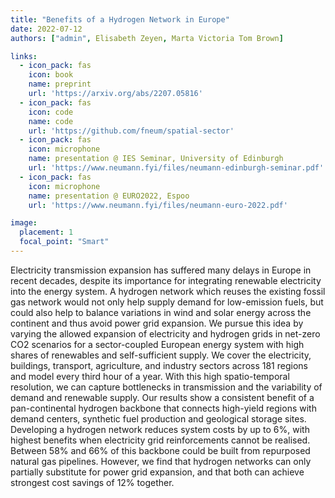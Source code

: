 ```yaml
---
title: "Benefits of a Hydrogen Network in Europe"
date: 2022-07-12
authors: ["admin", Elisabeth Zeyen, Marta Victoria Tom Brown]

links:
  - icon_pack: fas
    icon: book
    name: preprint
    url: 'https://arxiv.org/abs/2207.05816'
  - icon_pack: fas
    icon: code
    name: code
    url: 'https://github.com/fneum/spatial-sector'
  - icon_pack: fas
    icon: microphone
    name: presentation @ IES Seminar, University of Edinburgh
    url: 'https://www.neumann.fyi/files/neumann-edinburgh-seminar.pdf'
  - icon_pack: fas
    icon: microphone
    name: presentation @ EURO2022, Espoo
    url: 'https://www.neumann.fyi/files/neumann-euro-2022.pdf'

image:
  placement: 1
  focal_point: "Smart"
---
```


Electricity transmission expansion has suffered many delays in Europe in recent
decades, despite its importance for integrating renewable electricity into the
energy system. A hydrogen network which reuses the existing fossil gas network
would not only help supply demand for low-emission fuels, but could also help to
balance variations in wind and solar energy across the continent and thus avoid
power grid expansion. We pursue this idea by varying the allowed expansion of
electricity and hydrogen grids in net-zero CO2 scenarios for a sector-coupled
European energy system with high shares of renewables and self-sufficient
supply. We cover the electricity, buildings, transport, agriculture, and
industry sectors across 181 regions and model every third hour of a year. With
this high spatio-temporal resolution, we can capture bottlenecks in transmission
and the variability of demand and renewable supply. Our results show a
consistent benefit of a pan-continental hydrogen backbone that connects
high-yield regions with demand centers, synthetic fuel production and geological
storage sites. Developing a hydrogen network reduces system costs by up to 6%,
with highest benefits when electricity grid reinforcements cannot be realised.
Between 58% and 66% of this backbone could be built from repurposed natural gas
pipelines. However, we find that hydrogen networks can only partially substitute
for power grid expansion, and that both can achieve strongest cost savings of
12% together.